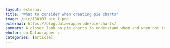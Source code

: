 ```yaml
---
layout: external
title: "What to consider when creating pie charts"
image: /pic/180103_pie_f.png
external: https://blog.datawrapper.de/pie-charts/
summary: A closer look on pie charts to understand when and when not to use them.
whofor: on Datawrapper ↗
categories: [article]
---
```

